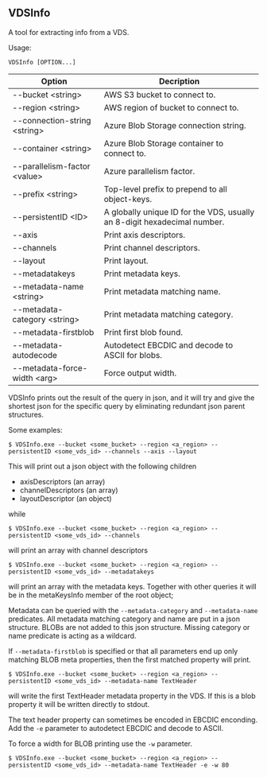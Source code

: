 ## VDSInfo

A tool for extracting info from a VDS.

Usage:
```
VDSInfo [OPTION...]
```

| Option                        | Decription |
|-------------------------------|------------|
| --bucket \<string>            | AWS S3 bucket to connect to.
| --region \<string>            | AWS region of bucket to connect to.
| --connection-string \<string> | Azure Blob Storage connection string.
| --container \<string>         | Azure Blob Storage container to connect to.
| --parallelism-factor \<value> | Azure parallelism factor.
| --prefix \<string>            | Top-level prefix to prepend to all object-keys.
| --persistentID \<ID>          | A globally unique ID for the VDS, usually an 8-digit hexadecimal number.
| --axis                        | Print axis descriptors.
| --channels                    | Print channel descriptors.
| --layout                      | Print layout.
| --metadatakeys                | Print metadata keys.
| --metadata-name \<string>     | Print metadata matching name.
| --metadata-category \<string> | Print metadata matching category.
| --metadata-firstblob          | Print first blob found.
| --metadata-autodecode         | Autodetect EBCDIC and decode to ASCII for blobs.
| --metadata-force-width \<arg> | Force output width.

VDSInfo prints out the result of the query in json, and it will try and give
the shortest json for the specific query by eliminating redundant json parent
structures.

Some examples:
```
$ VDSInfo.exe --bucket <some_bucket> --region <a_region> --persistentID <some_vds_id> --channels --axis --layout
```
This will print out a json object with the following children
 * axisDescriptors (an array)
 * channelDescriptors (an array)
 * layoutDescriptor (an object)

while
```
$ VDSInfo.exe --bucket <some_bucket> --region <a_region> --persistentID <some_vds_id> --channels
```
will print an array with channel descriptors

```
$ VDSInfo.exe --bucket <some_bucket> --region <a_region> --persistentID <some_vds_id> --metadatakeys
```
will print an array with the metadata keys. Together with other queries it will
be in the metaKeysInfo member of the root object;

Metadata can be queried with the `--metadata-category` and `--metadata-name`
predicates. All metadata matching category and name are put in a json
structure.  BLOBs are not added to this json structure. Missing category or
name predicate is acting as a wildcard.

If `--metadata-firstblob` is specified or that all parameters end up only
matching BLOB meta properties, then the first matched property will print.

```
$ VDSInfo.exe --bucket <some_bucket> --region <a_region> --persistentID <some_vds_id> --metadata-name TextHeader
```
will write the first TextHeader metadata property in the VDS. If this is a blob
property it will be written directly to stdout.

The text header property can sometimes be encoded in EBCDIC enconding. Add the
`-e` parameter to autodetect EBCDIC and decode to ASCII.

To force a width for BLOB printing use the `-w` parameter.
```
$ VDSInfo.exe --bucket <some_bucket> --region <a_region> --persistentID <some_vds_id> --metadata-name TextHeader -e -w 80
```
